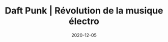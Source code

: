 ---
type: "card"
title: "Daft Punk | Révolution de la musique électro"
date: "2020-12-05"
title1: "La rencontre"
img1: "/img/testdaft.png"
card1: "Thomas et Guy-Manuel se sont rencontrés au lycée Carnot à Paris et devenus rapidement de très proches amis. Ayant les mêmes gouts pour la musique et le cinéma, ils forment à 17 ans leur premier groupe dont le nom était un hommage à une chanson du groupe de pop-rock « The Beach Boys » Darlin’. Selon nos recherches, le premier but de cette première collaboration était de gagner une popularité auprès des demoiselles. « On avait 17 ans et on voulait avoir un groupe de rock comme tout le monde, c’est comme ça que Darlin’ est arrivé » déclare Thomas dans une radio aux USA. Ce même groupe leur vaudra quelques années plus tard le nom Daft Punk que nous connaissons tous."
title2: "Changement de Cap"
img2: "/img/daftpunk2.png"
card2: "Alors que tout semblait bien partir pour le jeune groupe, l’un des premiers morceaux a provoqué un virage important de leur carrière. « Les deux morceaux de Darlin’ sont un punk débile nommé Cindy So Loud, ceci est le titre et les seules paroles » critique avancée par Dave JENNINS journaliste au magazine Melody Maker. Daniel DAUXERRE manager de Dalrin’ déclare que cette critique a provoqué un temps d’arrêt pour le groupe. Cette critique a même changé l’optimisme des jeunes envers leur musique. Daniel déclare dans une interview « J’ai dû attendre 6 à 7 mois pour avoir deux morceaux, pas par fénéantise mais parce qu’ils ne voulaient pas aller là, une manière polie de dire on est en train de penser à autre chose »"
title3: "Casques pour se cacher ?"
img3: "/img/daftpunk4.png"
card3: "Oui mais pas que ... « Nous nous intéressons à la frontière entre la fiction et la réalité, en créant ces personnages fictifs qui existent dans la vraie vie » déclare Thomas dans une interview. En s’intéressant à leurs uniformes, on s’aperçoit que les casques ne sont finalement qu’un complément pour la forme du robot. En effet Thomas et Guy-Manuel sont avant tous fascinés par la technologie et en particulier les robots, ils essayent à travers leur musique et aussi leur long métrage de mettre en avant la place de la technologie dans la vie de nos sociétés. Thomas cite « La technologie possède un caractère à la fois séduisant et effrayant. Le robot est pareil : il peut être cool comme terrifiant. On est stimulés par ce paradoxe. »"
title4: "Résultats"
img4: "/img/daftpunk3.png"
card4: "This is a wider card with supporting text below as a natural lead-in to additional content. This content is a little bit longer."
---